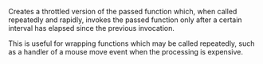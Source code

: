 Creates a throttled version of the passed function which, when called repeatedly and
rapidly, invokes the passed function only after a certain interval has elapsed since the
previous invocation.

This is useful for wrapping functions which may be called repeatedly, such as
a handler of a mouse move event when the processing is expensive.
